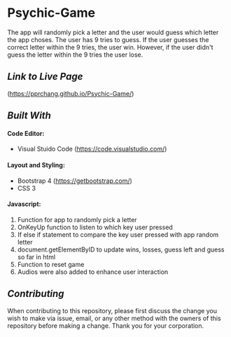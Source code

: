 # Psychic-Game 
The app will randomly pick a letter and the user would guess which letter the app choses.  The user has 9 tries to guess.  If the user guesses the correct letter within the 9 tries, the user win.  However, if the user didn't guess the letter within the 9 tries the user lose.

## *Link to Live Page*
(https://pprchang.github.io/Psychic-Game/)

## *Built With*

#### Code Editor: 
 - Visual Stuido Code (https://code.visualstudio.com/)

#### Layout and Styling: 
- Bootstrap 4 (https://getbootstrap.com/)
- CSS 3

#### Javascript:
1. Function for app to randomly pick a letter
2. OnKeyUp function to listen to which key user pressed
3. If else if statement to compare the key user pressed with app random letter
4. document.getElementByID to update wins, losses, guess left and guess so far in html
5. Function to reset game
6. Audios were also added to enhance user interaction

## *Contributing* 
When contributing to this repository, please first discuss the change you wish to make via issue, email, or any other method with the owners of this repository before making a change.  Thank you for your corporation.


